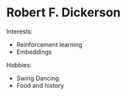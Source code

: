 # Robert F. Dickerson

Interests:
- Reinforcement learning
- Embeddings

Hobbies:
- Swing Dancing
- Food and history


